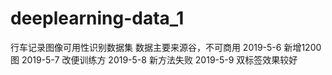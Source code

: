 # deeplearning-data_1
行车记录图像可用性识别数据集
数据主要来源谷，不可商用
2019-5-6 新增1200图
2019-5-7 改便训练方
2019-5-8 新方法失败
2019-5-9 双标签效果较好
